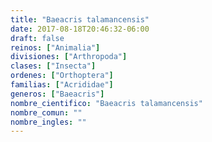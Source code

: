 ```yaml
---
title: "Baeacris talamancensis"
date: 2017-08-18T20:46:32-06:00
draft: false
reinos: ["Animalia"]
divisiones: ["Arthropoda"]
clases: ["Insecta"]
ordenes: ["Orthoptera"]
familias: ["Acrididae"]
generos: ["Baeacris"]
nombre_cientifico: "Baeacris talamancensis"
nombre_comun: ""
nombre_ingles: ""
---
```

